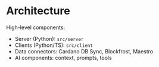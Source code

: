 # Architecture

High-level components:
- Server (Python): `src/server`
- Clients (Python/TS): `src/client`
- Data connectors: Cardano DB Sync, Blockfrost, Maestro
- AI components: context, prompts, tools 